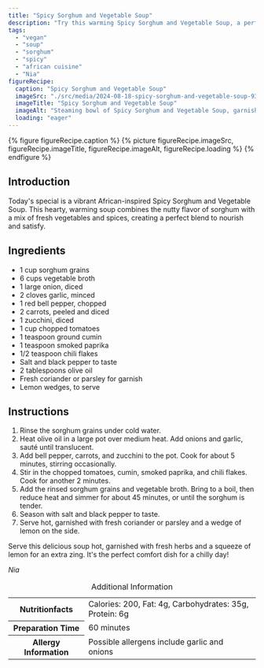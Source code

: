 ```yaml
---
title: "Spicy Sorghum and Vegetable Soup"
description: "Try this warming Spicy Sorghum and Vegetable Soup, a perfect vegan blend of sorghum grains, vegetables, and spices. Ideal for a nutritious meal!"
tags:
  - "vegan"
  - "soup"
  - "sorghum"
  - "spicy"
  - "african cuisine"
  - "Nia"
figureRecipe: 
  caption: "Spicy Sorghum and Vegetable Soup"
  imageSrc: "./src/media/2024-08-18-spicy-sorghum-and-vegetable-soup-9360.png"
  imageTitle: "Spicy Sorghum and Vegetable Soup"
  imageAlt: "Steaming bowl of Spicy Sorghum and Vegetable Soup, garnished with fresh coriander, a side slice of lemon, on a minimalistic, neutral-toned table."
  loading: "eager"
---
```


{% figure figureRecipe.caption %}
{% picture figureRecipe.imageSrc, figureRecipe.imageTitle, figureRecipe.imageAlt, figureRecipe.loading %}
{% endfigure %}

## Introduction

Today's special is a vibrant African-inspired Spicy Sorghum and Vegetable Soup. This hearty, warming soup combines the nutty flavor of sorghum with a mix of fresh vegetables and spices, creating a perfect blend to nourish and satisfy.

## Ingredients

- 1 cup sorghum grains
- 6 cups vegetable broth
- 1 large onion, diced
- 2 cloves garlic, minced
- 1 red bell pepper, chopped
- 2 carrots, peeled and diced
- 1 zucchini, diced
- 1 cup chopped tomatoes
- 1 teaspoon ground cumin
- 1 teaspoon smoked paprika
- 1/2 teaspoon chili flakes
- Salt and black pepper to taste
- 2 tablespoons olive oil
- Fresh coriander or parsley for garnish
- Lemon wedges, to serve

## Instructions

1. Rinse the sorghum grains under cold water.
2. Heat olive oil in a large pot over medium heat. Add onions and garlic, sauté until translucent.
3. Add bell pepper, carrots, and zucchini to the pot. Cook for about 5 minutes, stirring occasionally.
4. Stir in the chopped tomatoes, cumin, smoked paprika, and chili flakes. Cook for another 2 minutes.
5. Add the rinsed sorghum grains and vegetable broth. Bring to a boil, then reduce heat and simmer for about 45 minutes, or until the sorghum is tender.
6. Season with salt and black pepper to taste.
7. Serve hot, garnished with fresh coriander or parsley and a wedge of lemon on the side.

Serve this delicious soup hot, garnished with fresh herbs and a squeeze of lemon for an extra zing. It's the perfect comfort dish for a chilly day!

*Nia*

<table><caption class='sr-only'>Additional Information</caption><tr><th>Nutritionfacts</th><td>Calories: 200, Fat: 4g, Carbohydrates: 35g, Protein: 6g&nbsp;</td></tr><tr><th>Preparation Time</th><td>60 minutes&nbsp;</td></tr><tr><th>Allergy Information</th><td>Possible allergens include garlic and onions&nbsp;</td></tr></table>

